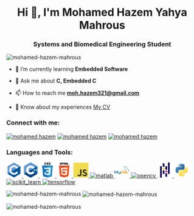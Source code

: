 <h1 align="center">Hi 👋, I'm Mohamed Hazem Yahya Mahrous</h1>
<h3 align="center">Systems and Biomedical Engineering Student</h3>

<p align="left"> <img src="https://komarev.com/ghpvc/?username=mohamed-hazem-mahrous&label=Profile%20views&color=0e75b6&style=flat" alt="mohamed-hazem-mahrous" /> </p>

- 🌱 I’m currently learning **Embedded Software**

- 💬 Ask me about **C, Embedded C**

- 📫 How to reach me **moh.hazem321@gmail.com**

- 📄 Know about my experiences [My CV](https://drive.google.com/file/d/1Jlu7ZS3zaM_olW2bkrM4sLJsEWrKGa3g/view?usp=sharing)

<h3 align="left">Connect with me:</h3>
<p align="left">
<a href="https://www.linkedin.com/in/mohamed-hazem-yahya" target="blank"><img align="center" src="https://raw.githubusercontent.com/rahuldkjain/github-profile-readme-generator/master/src/images/icons/Social/linked-in-alt.svg" alt="mohamed hazem" height="30" width="40" /></a>
<a href="https://www.facebook.com/medo.mode.3990" target="blank"><img align="center" src="https://raw.githubusercontent.com/rahuldkjain/github-profile-readme-generator/master/src/images/icons/Social/facebook.svg" alt="mohamed hazem" height="30" width="40" /></a>
<a href="https://www.instagram.com/gankutsuoumoto" target="blank"><img align="center" src="https://raw.githubusercontent.com/rahuldkjain/github-profile-readme-generator/master/src/images/icons/Social/instagram.svg" alt="mohamed hazem" height="30" width="40" /></a>
</p>

<h3 align="left">Languages and Tools:</h3>
<p align="left"> <a href="https://www.cprogramming.com/" target="_blank" rel="noreferrer"> <img src="https://raw.githubusercontent.com/devicons/devicon/master/icons/c/c-original.svg" alt="c" width="40" height="40"/> </a> <a href="https://www.w3schools.com/cpp/" target="_blank" rel="noreferrer"> <img src="https://raw.githubusercontent.com/devicons/devicon/master/icons/cplusplus/cplusplus-original.svg" alt="cplusplus" width="40" height="40"/> </a> <a href="https://www.w3schools.com/css/" target="_blank" rel="noreferrer"> <img src="https://raw.githubusercontent.com/devicons/devicon/master/icons/css3/css3-original-wordmark.svg" alt="css3" width="40" height="40"/> </a> <a href="https://www.w3.org/html/" target="_blank" rel="noreferrer"> <img src="https://raw.githubusercontent.com/devicons/devicon/master/icons/html5/html5-original-wordmark.svg" alt="html5" width="40" height="40"/> </a> <a href="https://developer.mozilla.org/en-US/docs/Web/JavaScript" target="_blank" rel="noreferrer"> <img src="https://raw.githubusercontent.com/devicons/devicon/master/icons/javascript/javascript-original.svg" alt="javascript" width="40" height="40"/> </a> <a href="https://www.mathworks.com/" target="_blank" rel="noreferrer"> <img src="https://upload.wikimedia.org/wikipedia/commons/2/21/Matlab_Logo.png" alt="matlab" width="40" height="40"/> </a> <a href="https://www.mysql.com/" target="_blank" rel="noreferrer"> <img src="https://raw.githubusercontent.com/devicons/devicon/master/icons/mysql/mysql-original-wordmark.svg" alt="mysql" width="40" height="40"/> </a> <a href="https://opencv.org/" target="_blank" rel="noreferrer"> <img src="https://www.vectorlogo.zone/logos/opencv/opencv-icon.svg" alt="opencv" width="40" height="40"/> </a> <a href="https://pandas.pydata.org/" target="_blank" rel="noreferrer"> <img src="https://raw.githubusercontent.com/devicons/devicon/2ae2a900d2f041da66e950e4d48052658d850630/icons/pandas/pandas-original.svg" alt="pandas" width="40" height="40"/> </a> <a href="https://www.python.org" target="_blank" rel="noreferrer"> <img src="https://raw.githubusercontent.com/devicons/devicon/master/icons/python/python-original.svg" alt="python" width="40" height="40"/> </a> <a href="https://scikit-learn.org/" target="_blank" rel="noreferrer"> <img src="https://upload.wikimedia.org/wikipedia/commons/0/05/Scikit_learn_logo_small.svg" alt="scikit_learn" width="40" height="40"/> </a> <a href="https://www.tensorflow.org" target="_blank" rel="noreferrer"> <img src="https://www.vectorlogo.zone/logos/tensorflow/tensorflow-icon.svg" alt="tensorflow" width="40" height="40"/> </a> </p>

<p><img align="left" src="https://github-readme-stats.vercel.app/api/top-langs?username=mohamed-hazem-mahrous&show_icons=true&locale=en&layout=compact" alt="mohamed-hazem-mahrous" /></p>

<p>&nbsp;<img align="center" src="https://github-readme-stats.vercel.app/api?username=mohamed-hazem-mahrous&show_icons=true&locale=en" alt="mohamed-hazem-mahrous" /></p>

<p><img align="center" src="https://github-readme-streak-stats.herokuapp.com/?user=mohamed-hazem-mahrous&" alt="mohamed-hazem-mahrous" /></p>
